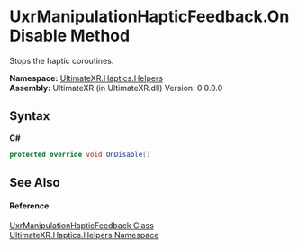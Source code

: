 # UxrManipulationHapticFeedback.OnDisable Method 
 

Stops the haptic coroutines.

**Namespace:**&nbsp;<a href="N_UltimateXR_Haptics_Helpers">UltimateXR.Haptics.Helpers</a><br />**Assembly:**&nbsp;UltimateXR (in UltimateXR.dll) Version: 0.0.0.0

## Syntax

**C#**<br />
``` C#
protected override void OnDisable()
```


## See Also


#### Reference
<a href="T_UltimateXR_Haptics_Helpers_UxrManipulationHapticFeedback">UxrManipulationHapticFeedback Class</a><br /><a href="N_UltimateXR_Haptics_Helpers">UltimateXR.Haptics.Helpers Namespace</a><br />